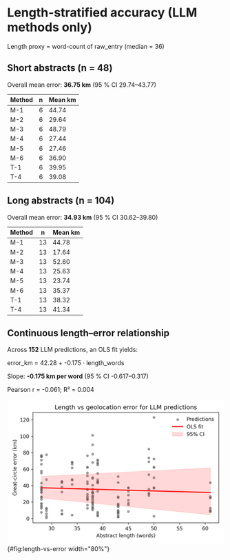 # Length-stratified accuracy (LLM methods only)
Length proxy = word-count of raw_entry (median = 36)

## Short abstracts (n = 48)
Overall mean error: **36.75 km**  (95 % CI 29.74–43.77)

| Method | n | Mean km |
|---|---|---|
| M-1 | 6 | 44.74 |
| M-2 | 6 | 29.64 |
| M-3 | 6 | 48.79 |
| M-4 | 6 | 27.44 |
| M-5 | 6 | 27.46 |
| M-6 | 6 | 36.90 |
| T-1 | 6 | 39.95 |
| T-4 | 6 | 39.08 |

## Long abstracts (n = 104)
Overall mean error: **34.93 km**  (95 % CI 30.62–39.80)

| Method | n | Mean km |
|---|---|---|
| M-1 | 13 | 44.78 |
| M-2 | 13 | 17.64 |
| M-3 | 13 | 52.60 |
| M-4 | 13 | 25.63 |
| M-5 | 13 | 23.74 |
| M-6 | 13 | 35.37 |
| T-1 | 13 | 38.32 |
| T-4 | 13 | 41.34 |

## Continuous length–error relationship
Across **152** LLM predictions, an OLS fit yields:

error_km = 42.28  +  -0.175 · length_words

Slope: **-0.175 km per word**  (95 % CI -0.617–0.317)

Pearson r = -0.061;  R² = 0.004

![Length vs Error](../figures/length_vs_error.png){#fig:length-vs-error width="80%"}
